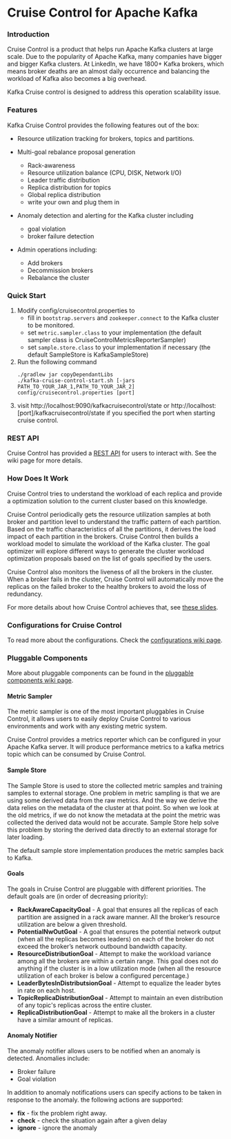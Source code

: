 Cruise Control for Apache Kafka
===================

### Introduction ###
  Cruise Control is a product that helps run Apache Kafka clusters at large scale. Due to the popularity of 
  Apache Kafka, many companies have bigger and bigger Kafka clusters. At LinkedIn, we have 1800+ Kafka brokers, 
  which means broker deaths are an almost daily occurrence and balancing the workload of Kafka also becomes a big overhead. 
  
  Kafka Cruise control is designed to address this operation scalability issue.
  
### Features ###
  Kafka Cruise Control provides the following features out of the box:
  
  * Resource utilization tracking for brokers, topics and partitions.
  
  * Multi-goal rebalance proposal generation
    * Rack-awareness
    * Resource utilization balance (CPU, DISK, Network I/O)
    * Leader traffic distribution
    * Replica distribution for topics
    * Global replica distribution
    * write your own and plug them in
  
  * Anomaly detection and alerting for the Kafka cluster including
    * goal violation
    * broker failure detection
  
  * Admin operations including:
    * Add brokers
    * Decommission brokers
    * Rebalance the cluster

### Quick Start ###
1. Modify config/cruisecontrol.properties to 
    * fill in `bootstrap.servers` and `zookeeper.connect` to the Kafka cluster to be monitored.
    * set `metric.sampler.class` to your implementation (the default sampler class is CruiseControlMetricsReporterSampler) 
    * set `sample.store.class` to your implementation if necessary (the default SampleStore is KafkaSampleStore)
2. Run the following command 
    ```
    ./gradlew jar copyDependantLibs
    ./kafka-cruise-control-start.sh [-jars PATH_TO_YOUR_JAR_1,PATH_TO_YOUR_JAR_2] config/cruisecontrol.properties [port]
    ```
3. visit http://localhost:9090/kafkacruisecontrol/state or http://localhost:\[port\]/kafkacruisecontrol/state if 
you specified the port when starting cruise control. 

### REST API ###
Cruise Control has provided a [REST API](https://github.com/linkedin/cruise-control/wiki/REST-APIs) for users 
to interact with. See the wiki page for more details.

### How Does It Work ###
Cruise Control tries to understand the workload of each replica and provide a optimization 
solution to the current cluster based on this knowledge.

Cruise Control periodically gets the resource utilization samples at both broker and partition level to 
understand the traffic pattern of each partition. Based on the traffic characteristics of all the partitions, 
it derives the load impact of each partition in the brokers. Cruise Control then builds a workload
model to simulate the workload of the Kafka cluster. The goal optimizer will explore different ways to generate 
the cluster workload optimization proposals based on the list of goals specified by the users.

Cruise Control also monitors the liveness of all the brokers in the cluster. When a broker fails in the
cluster, Cruise Control will automatically move the replicas on the failed broker to the healthy brokers to 
avoid the loss of redundancy.

For more details about how Cruise Control achieves that, see 
[these slides](https://www.slideshare.net/JiangjieQin/introduction-to-kafka-cruise-control-68180931).

### Configurations for Cruise Control ###
To read more about the configurations. Check the 
[configurations wiki page](https://github.com/linkedin/cruise-control/wiki/Configurations).

### Pluggable Components ###
More about pluggable components can be found in the 
[pluggable components wiki page](https://github.com/linkedin/cruise-control/wiki/Pluggable-Components).

#### Metric Sampler #### 
The metric sampler is one of the most important pluggables in Cruise Control, it allows users to easily 
deploy Cruise Control to various environments and work with any existing metric system.

Cruise Control provides a metrics reporter which can be configured in your Apache
Kafka server. It will produce performance metrics to a kafka metrics topic which can be consumed by Cruise Control.

#### Sample Store ####
The Sample Store is used to store the collected metric samples and training samples to external storage. 
One problem in metric sampling is that we are using some derived data from the raw metrics. And the way we 
derive the data relies on the metadata of the cluster at that point. So when we look at the old metrics, if we 
do not know the metadata at the point the metric was collected the derived data would not be accurate. Sample 
Store help solve this problem by storing the derived data directly to an external storage for later loading.

The default sample store implementation produces the metric samples back to Kafka.

#### Goals ####
The goals in Cruise Control are pluggable with different priorities. The default goals are (in order of decreasing priority):
 * **RackAwareCapacityGoal** - A goal that ensures all the replicas of each partition are assigned in a rack aware manner. All the broker’s 
 resource utilization are below a given threshold.
 * **PotentialNwOutGoal** - A goal that ensures the potential network output (when all the replicas becomes leaders) on each of the broker do not exceed the broker’s network outbound bandwidth capacity.
 * **ResourceDistributionGoal** - Attempt to make the workload variance among all the brokers are within a certain range. This goal does not do anything if the cluster is in a low utilization mode (when all the resource utilization of each broker is below a configured percentage.)
 * **LeaderBytesInDistributsionGoal** - Attempt to equalize the leader bytes in rate on each host.
 * **TopicReplicaDistributionGoal** - Attempt to maintain an even distribution of any topic's replicas across the entire cluster.
 * **ReplicaDistributionGoal** - Attempt to make all the brokers in a cluster have a similar amount of replicas.

#### Anomaly Notifier ####
The anomaly notifier allows users to be notified when an anomaly is detected. Anomalies include:
 * Broker failure
 * Goal violation
 
In addition to anomaly notifications users can specify actions to be taken in response to the anomaly. the following actions are supported:
 * **fix** - fix the problem right away.
 * **check** - check the situation again after a given delay
 * **ignore** - ignore the anomaly
